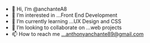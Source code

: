 - 👋 Hi, I’m @anchanteA8
- 👀 I’m interested in ...Front End Development
- 🌱 I’m currently learning ...UX Design and CSS
- 💞️ I’m looking to collaborate on ...web projects
- 📫 How to reach me ...anthonyanchante89@gmail.com

<!---
anchanteA8/anchanteA8 is a ✨ special ✨ repository because its `README.md` (this file) appears on your GitHub profile.
You can click the Preview link to take a look at your changes.
--->
